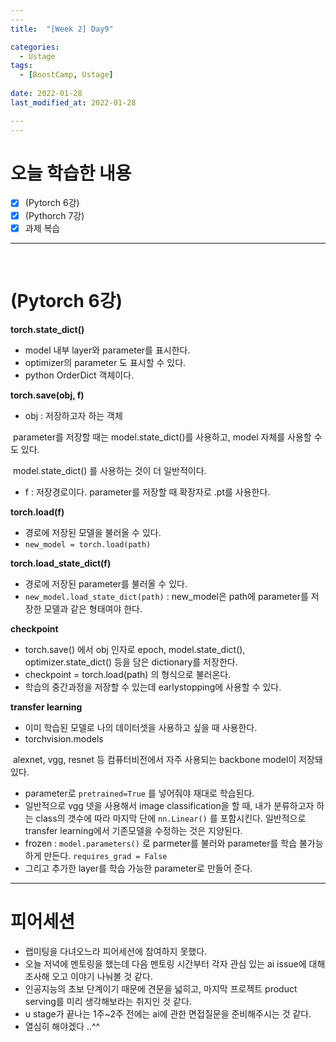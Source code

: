 ```yaml
---
​---
title:  "[Week 2] Day9"

categories:
  - Ustage
tags:
  - [BoostCamp, Ustage]
 
date: 2022-01-28
last_modified_at: 2022-01-28

​---
---
```


# 오늘 학습한 내용

- [x] (Pytorch 6강) 
- [x] (Pythorch 7강)
- [x] 과제 복습

---

</br>

# (Pytorch 6강)

**torch.state_dict()**

* model 내부 layer와 parameter를 표시한다.
* optimizer의 parameter 도 표시할 수 있다.
* python OrderDict 객체이다.



**torch.save(obj, f)**

* obj : 저장하고자 하는 객체

​	parameter를 저장할 때는 model.state_dict()를 사용하고, model 자체를 사용할 수도 있다.

​	model.state_dict() 를 사용하는 것이 더 일반적이다.

* f : 저장경로이다. parameter를 저장할 때 확장자로 .pt를 사용한다.



**torch.load(f)**

* 경로에 저장된 모델을 불러올 수 있다.
* ``new_model = torch.load(path)`` 



**torch.load_state_dict(f)**

* 경로에 저장된 parameter를 불러올 수 있다.
* ``new_model.load_state_dict(path)`` : new_model은 path에 parameter를 저장한 모델과 같은 형태여야 한다.



**checkpoint** 

* torch.save() 에서 obj 인자로 epoch, model.state_dict(), optimizer.state_dict() 등을 담은 dictionary를 저장한다.
* checkpoint = torch.load(path) 의 형식으로 불러온다.
* 학습의 중간과정을 저장할 수 있는데 earlystopping에 사용할 수 있다.



**transfer learning**

* 이미 학습된 모델로 나의 데이터셋을 사용하고 싶을 때 사용한다.
* torchvision.models

​		alexnet, vgg, resnet 등 컴퓨터비전에서 자주 사용되는 backbone model이 저장돼 있다.

* parameter로 ``pretrained=True`` 를 넣어줘야 재대로 학습된다.
* 일반적으로 vgg 넷을 사용해서 image classification을 할 때, 내가 분류하고자 하는 class의 갯수에 따라 마지막 단에 ``nn.Linear()`` 를 포함시킨다. 일반적으로 transfer learning에서 기존모델을 수정하는 것은 지양된다.
* frozen : ``model.parameters()`` 로 parmeter를 불러와 parameter를 학습 불가능하게 만든다. ``requires_grad = False``
* 그리고 추가한 layer를 학습 가능한 parameter로 만들어 준다.



___

# 피어세션

* 랩미팅을 다녀오느라 피어세션에 참여하지 못했다.
* 오늘 저녁에 멘토링을 했는데 다음 멘토링 시간부터 각자 관심 있는 ai issue에 대해 조사해 오고 이야기 나눠볼 것 같다.
* 인공지능의 초보 단계이기 때문에 견문을 넓히고, 마지막 프로젝트 product serving를 미리 생각해보라는 취지인 것 같다. 
* u stage가 끝나는 1주~2주 전에는 ai에 관한 면접질문을 준비해주시는 것 같다.
* 열심히 해야겠다 ..^^
